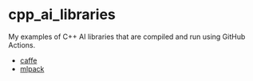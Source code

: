 # cpp_ai_libraries

My examples of C++ AI libraries that are compiled and run using GitHub Actions.

 * [caffe](https://github.com/richelbilderbeek/caffe_examples)
 * [mlpack](https://github.com/richelbilderbeek/mlpack_examples)
